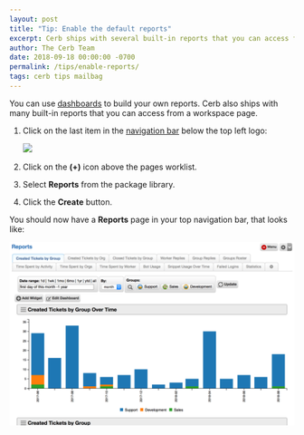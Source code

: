 ```yaml
---
layout: post
title: "Tip: Enable the default reports"
excerpt: Cerb ships with several built-in reports that you can access from a workspace page.
author: The Cerb Team
date: 2018-09-18 00:00:00 -0700
permalink: /tips/enable-reports/
tags: cerb tips mailbag
---
```


You can use [dashboards](/docs/dashboards/) to build your own reports.  Cerb also ships with many built-in reports that you can access from a workspace page.

1. Click on the last item in the [navigation bar](/docs/getting-started/interface/) below the top left logo:

	<div class="cerb-screenshot">
	<img src="/assets/images/tips/enable-reports/navbar-add.png" class="screenshot">
	</div>

1. Click on the **(+)** icon above the pages worklist.

1. Select **Reports** from the package library.

1. Click the **Create** button.

You should now have a **Reports** page in your top navigation bar, that looks like:

<div class="cerb-screenshot">
<img src="/assets/images/tips/enable-reports/reports.png" class="screenshot">
</div>

